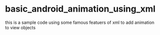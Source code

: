 # basic_android_animation_using_xml

this is a sample code using some famous featuers of xml to add animation to view objects 
